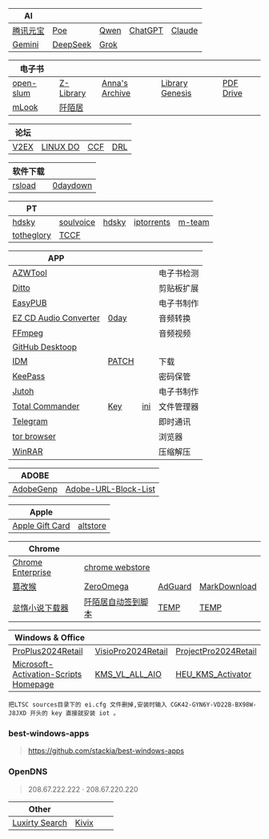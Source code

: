 | AI|||||
| --- | --- | --- | --- | --- |
| [腾讯元宝](https://yuanbao.tencent.com/chat/) | [Poe](https://poe.com/) | [Qwen](https://chat.qwen.ai/) | [ChatGPT](https://chatgpt.com/) | [Claude](https://claude.ai/) |
| [Gemini](https://gemini.google.com/) | [DeepSeek](https://chat.deepseek.com/) | [Grok](https://grok.com/) |

| 电子书 |||||
| --- | --- | --- | --- | --- |
| [open-slum](https://open-slum.org/) | [Z-Library](https://z-library.sk/) | [Anna's Archive](https://zh.annas-archive.org/) | [Library Genesis](https://libgen.rs/) | [PDF Drive](https://www.pdfdrive.com/) |
| [mLook ](https://www.mlook.mobi/) | [阡陌居](https://www.1000qm.vip/) ||||

| 论坛 ||||
| --- | --- | --- | --- |
| [V2EX ](https://www.v2ex.com/) | [LINUX DO](https://linux.do/) | [CCF ](https://bbs.et8.net/bbs/) | [DRL](https://dream4ever.org/) | 

| 软件下载 ||
| --- | --- |
| [rsload](https://rsload.net/) | [0daydown](https://www.0daydown.com/) |

| PT |||||
| --- | --- | --- | --- | --- |
| [hdsky](https://hdsky.me/torrents.php) | [soulvoice](https://pt.soulvoice.club/special.php) | [hdsky](https://hdsky.me/torrents.php) | [iptorrents](https://www.iptorrents.com/t) | [m-team](https://kp.m-team.cc/index) |
| [totheglory](https://totheglory.im/browse.php?c=M) | [TCCF](https://et8.org/torrents.php) |||||

| APP ||||
| --- | --- | --- | --- |
| [AZWTool](https://t.me/c/2413139113/7167) | || 电子书检测 |
| [Ditto](https://ditto-cp.sourceforge.io/) ||| 剪贴板扩展 |
| [EasyPUB](https://t.me/c/2413139113/7166) ||| 电子书制作 |
| [EZ CD Audio Converter](https://www.poikosoft.com/) | [0day](https://www.0daydown.com/03/2754828.html) | | 音频转换 |
| [FFmpeg](https://www.gyan.dev/ffmpeg/builds/ffmpeg-release-full.7z) | | | 音频视频 |
| [GitHub Desktoop](https://desktop.github.com/download/) | || |
| [IDM](https://www.internetdownloadmanager.com/) | [PATCH](https://github.com/lstprjct/IDM-Activation-Script) || 下载 |
| [KeePass](https://keepass.info/) | || 密码保管 |
| [Jutoh](https://www.jutoh.com/) | || 电子书制作 |
| [Total Commander](https://www.ghisler.com/) | [Key](https://t.me/c/2413139113/38598) | [ini](https://t.me/c/2413139113/38600) | 文件管理器 |
| [Telegram](https://telegram.org) |  | | 即时通讯 |
| [tor browser](https://www.torproject.org/) |  | | 浏览器 |
| [WinRAR](https://www.rarlab.com/) |  | | 压缩解压 |



| ADOBE ||
| --- | --- |
| [AdobeGenp](https://github.com/wangzhenjjcn/AdobeGenp) | [Adobe-URL-Block-List](https://github.com/Ruddernation-Designs/Adobe-URL-Block-List) |

| Apple||
| --- | --- |
| [Apple Gift Card](https://www.apple.com/shop/gift-cards) | [altstore](https://faq.altstore.io/) |

| Chrome||||
| --- | --- | --- | --- |
| [Chrome Enterprise](https://chromeenterprise.google/intl/zh_cn/browser/download/thank-you/?platform=WIN64_BUNDLE&channel=stable&usagestats=0) | [chrome webstore](https://chromewebstore.google.com/) |
| [篡改猴](https://chromewebstore.google.com/detail/%E7%AF%A1%E6%94%B9%E7%8C%B4/dhdgffkkebhmkfjojejmpbldmpobfkfo) | [ZeroOmega](https://chromewebstore.google.com/detail/proxy-switchyomega-3-zero/pfnededegaaopdmhkdmcofjmoldfiped) | [AdGuard](https://chromewebstore.google.com/detail/adguard-%E5%BB%A3%E5%91%8A%E5%B0%81%E9%8E%96%E5%99%A8/bgnkhhnnamicmpeenaelnjfhikgbkllg) | [MarkDownload](https://chromewebstore.google.com/detail/markdownload-markdown-web/pcmpcfapbekmbjjkdalcgopdkipoggdi) |
| [怠惰小说下载器](https://greasyfork.org/zh-CN/scripts/25068-downloadallcontent) | [阡陌居自动签到脚本](https://greasyfork.org/zh-CN/scripts/487797-%E9%98%A1%E9%99%8C%E5%B1%85%E8%87%AA%E5%8A%A8%E7%AD%BE%E5%88%B0%E8%84%9A%E6%9C%AC-%E5%90%AB%E5%BF%83%E6%83%85%E9%80%89%E6%8B%A9) | [TEMP](URL) | [TEMP](URL) |

| Windows & Office |||
| --- | --- | --- |
| [ProPlus2024Retail](https://officecdn.microsoft.com/db/492350f6-3a01-4f97-b9c0-c7c6ddf67d60/media/zh-cn/ProPlus2024Retail.img) | [VisioPro2024Retail](https://officecdn.microsoft.com/db/492350f6-3a01-4f97-b9c0-c7c6ddf67d60/media/zh-cn/VisioPro2024Retail.img) | [ProjectPro2024Retail](https://officecdn.microsoft.com/db/492350f6-3a01-4f97-b9c0-c7c6ddf67d60/media/zh-cn/ProjectPro2024Retail.img) |
| [Microsoft-Activation-Scripts](https://github.com/massgravel/Microsoft-Activation-Scripts)  [Homepage](https://massgrave.dev/) | [KMS_VL_ALL_AIO](https://github.com/abbodi1406/KMS_VL_ALL_AIO) | [HEU_KMS_Activator](https://github.com/zbezj/HEU_KMS_Activator) |

`把LTSC sources目录下的 ei.cfg 文件删掉,安装时输入 CGK42-GYN6Y-VD22B-BX98W-J8JXD 开头的 key 直接就安装 iot 。`


### best-windows-apps
> https://github.com/stackia/best-windows-apps

### OpenDNS
> 208.67.222.222 · 208.67.220.220

| Other ||||
| --- | --- | --- | --- |
| [Luxirty Search](https://luxirty.com/posts/luxirty-search/) | [Kivix](https://kiwix.org/) | | |